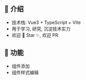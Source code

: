 

## 🌋 介绍
- 技术栈: Vue3 + TypeScript + Vite
- 用于学习, 研究, 沉淀技术实力
- 欢迎 🌟 Star ✨, 欢迎 PR

## 📜 功能
- 组件添加
- 组件样式编辑